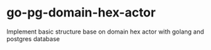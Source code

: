 # go-pg-domain-hex-actor
Implement basic structure base on domain hex actor with golang and postgres database
